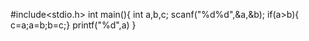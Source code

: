 #include<stdio.h>
int main(){
int a,b,c;
scanf("%d%d",&a,&b);
if(a>b){
c=a;a=b;b=c;}
printf("%d",a)
}
